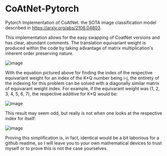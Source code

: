 # CoAtNet-Pytorch
Pytorch Implementation of CoAtNet. the SOTA image classification model described in https://arxiv.org/abs/2106.04803.

This implementation allows for the easy swapping of CoatNet versions and has clear, abundant comments. 
The translation equivariant weight is produced within the code by taking advantage of matrix multiplication's inherent order preserving nature. 

![image](https://user-images.githubusercontent.com/49009243/147174385-94829ab8-38e7-4c22-8ab4-48d4971a7d1d.png)

With the equation pictured above for finding the index of the respective equivariant weight for an index of the K\*Q number being i-j, the entirety of the indexing for this 
problem can be solved with a diagonally similar matrix of equivarant weight index. For example, if the equivarant weight was (1, 2, 3, 4, 5, 6, 7), the respective additive for 
K\*Q would be:

![image](https://user-images.githubusercontent.com/49009243/147421614-e8895f1f-970d-4d5a-8abb-56df50237943.png)


This result may seem odd, but really is not when one looks at the respective index for itself:

![image](https://user-images.githubusercontent.com/49009243/147421604-1f16a950-13a5-4302-8d45-0a93d6fe29c1.png)


Proving this simplification is, in fact, identical would be a bit laborious for a github readme, so I will leave you to your own mathematical devices to trust myself or to prove
this is not the case yourselves.

